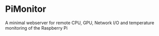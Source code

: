 # PiMonitor
A minimal webserver for remote CPU, GPU, Network I/O and temperature monitoring of the Raspberry Pi
